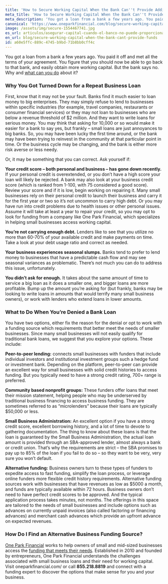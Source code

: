 ```yaml
---
title: 'How to Secure Working Capital When the Bank Can''t Provide Additional Funds'
meta_title: 'How to Secure Working Capital When the Bank Can''t Provide Additional Funds'
meta_description: 'You got a loan from a bank a few years ago. You paid it off and met all the terms of your agreement. You figure that you should now be able to go back to that bank, and easily obtain more working capital. But the bank says no. Why and what can you do about it?'
canonical: 'https://www.oneparkfinancial.com/blog/secure-working-capital-when-the-bank-cant-provide-funds'
image: /assets/img/secure-1554467741.jpg
es_url: articulos/asegurar-capital-cuando-el-banco-no-puede-proporcionarle-fondos-adicionales
en_url: blog/secure-working-capital-when-the-bank-cant-provide-funds
id: a60e5ffc-889c-4745-b9bd-71b8bb0cff4c
---
```

You got a loan from a bank a few years ago. You paid it off and met all the terms of your agreement. You figure that you should now be able to go back to that bank, and easily obtain more working capital. But the bank says no. Why and [what can you do](https://www.oneparkfinancial.com/blog/alternative-business-funding-options) about it?

### Why You Got Turned Down for a Repeat Business Loan

First, know that it may not be your fault. Banks find it much easier to loan money to big enterprises. They may simply refuse to lend to businesses within specific industries (for example, travel companies, restaurants or consumer financial services) or they may not loan to businesses who are below a revenue threshold of $2 million. And they want to write loans for serious money. You may think that asking for 10,000 or so would make it easier for a bank to say yes, but frankly – small loans are just annoyances to big banks. So, you may have been lucky the first time around, or the bank may have been trying to reinvest in the community at that particular point in time. Or the business cycle may be changing, and the bank is either more risk averse or less needy. 

Or, it may be something that you can correct. Ask yourself if:

**Your credit score – both personal and business – has gone down recently.** If your personal credit is overextended, or you don’t have a high score your loan will likely be rejected. A bank may also look at your business credit score (which is ranked from 1-100, with 75 considered a good score). Review your score and if it is low, begin working on repairing it. Many small businesses rely on their personal credit to launch their business and carry it for the first year or two so it’s not uncommon to carry high debt. Or you may have run into credit problems due to health issues or other personal issues. Assume it will take at least a year to repair your credit, so you may opt to look for funding from a company like One Park Financial, which specializes in helping small businesses access working capital.

**You’re not carrying enough debt.** Lenders like to see that you utilize no more than 60-70% of your available credit and make payments on time. Take a look at your debt usage ratio and correct as needed.

**Your business experiences seasonal slumps.** Banks tend to prefer to lend money to businesses that have a predictable cash flow and may see seasonal variances as problematic. There’s not much you can do to address this issue, unfortunately. 

**You didn’t ask for enough.** It takes about the same amount of time to service a big loan as it does a smaller one, and bigger loans are more profitable. Bump up the amount you’re asking for (but frankly, banks may be looking to write loans in amounts that would terrify many small business owners), or work with lenders who extend loans in lower amounts. 

### What to Do When You’re Denied a Bank Loan

You have two options, either fix the reason for the denial or opt to work with a funding source which requirements that better meet the needs of smaller businesses. Since many small businesses will not easily qualify for traditional bank loans, we suggest that you explore your options. These include:

**Peer-to-peer lending:** connects small businesses with funders that include individual investors and institutional investment groups such a hedge fund or investment bank. Depending on the platform, peer-to-peer can provide an excellent way for small businesses with solid credit histories to access funding. But you typically need to have a strong credit rating, 700+ range is preferred.

**Community based nonprofit groups:** These funders offer loans that meet their mission statement, helping people who may be underserved by traditional business financing to access business funding. They are sometimes referred to as “microlenders” because their loans are typically $50,000 or less. 

**Small Business Administration:** An excellent option if you have a strong credit score, excellent borrowing history, and a lot of time to devote to gathering documentation. The thing to know about these loans is that the loan is guaranteed by the Small Business Administration, the actual loan amount is provided through an SBA-approved lender, almost always a bank or credit union. That’s why the requirements are strict – the SBA promises to pay up to 85% of the loan if you fail to do so – so they want to be very, very sure you won’t default.

**Alternative funding:** Business owners turn to these types of funders to expedite access to fast funding, simplify the loan process, or leverage online funders more flexible credit history requirements. Alternative funding sources work with businesses that have revenues as low as $5000 a month, and funds are typically available within 72 hours. Business owners don’t need to have perfect credit scores to be approved. And the typical application process takes minutes, not months. The offerings in this space are tailored to the needs of small businesses and include options such as advances on currently unpaid invoices (also called factoring or financing advances) and merchant cash advances which provide an upfront advance on expected revenues.  

### How Do I Find an Alternative Business Funding Source?

[One Park Financial](https://www.oneparkfinancial.com/how-it-works) works to help owners of small and mid-sized businesses access the [funding that meets their needs](https://www.oneparkfinancial.com/pre-qualification). Established in 2010 and founded by entrepreneurs, One Park Financial understands the challenges associated with small business loans and their need for working capital. Visit oneparkfinancial.com/ or call **855.218.8819** and connect with a funding expert to discover the options that make sense for you and your business.